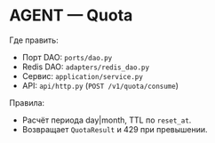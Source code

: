 # AGENT — Quota

Где править:
- Порт DAO: `ports/dao.py`
- Redis DAO: `adapters/redis_dao.py`
- Сервис: `application/service.py`
- API: `api/http.py` (`POST /v1/quota/consume`)

Правила:
- Расчёт периода day|month, TTL по `reset_at`.
- Возвращает `QuotaResult` и 429 при превышении.

